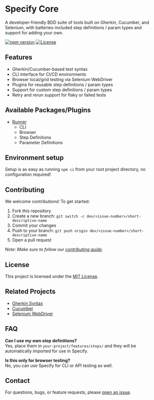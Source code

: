 # Specify Core

A developer-friendly BDD suite of tools built on Gherkin, Cucumber, and Selenium, with batteries-included step definitions / param types and support for adding your own.

<!-- ![CI](https://img.shields.io/github/actions/workflow/status/your-org/specify/ci.yml?branch=main) -->
[![npm version](https://img.shields.io/npm/v/specify)](https://www.npmjs.com/package/specify)
[![License](https://img.shields.io/github/license/your-org/specify)](LICENSE)

## Features

- Gherkin/Cucumber-based test syntax
- CLI interface for CI/CD environments
- Browser local/grid testing via Selenium WebDriver
- Plugins for reusable step definitions / param types
- Support for custom step definitions / param types
- Retry and rerun support for flaky or failed tests

## Available Packages/Plugins
- [Runner](https://github.com/software-pirates/specify-core/tree/main/runner#readme)
  - CLI
  - Browser
  - Step Definitions
  - Parameter Definitions

## Environment setup

Setup is as easy as running `npm ci` from your root project directory, no configuration required!

## Contributing

We welcome contributions! To get started:

1. Fork this repository
2. Create a new branch: `git switch -c dev/<issue-number>/short-descriptive-name`
3. Commit your changes
4. Push to your branch: `git push origin dev/<issue-number>/short-descriptive-name`
5. Open a pull request

_Note: Make sure to follow our [contributing guide](CONTRIBUTING.md)._

## License

This project is licensed under the [MIT License](LICENSE).

## Related Projects

- [Gherkin Syntax](https://cucumber.io/docs/gherkin/)
- [Cucumber](https://github.com/cucumber/cucumber-js)
- [Selenium WebDriver](https://www.selenium.dev/documentation/)

## FAQ

**Can I use my own step definitions?**  
Yes, place them in `your-project/features/steps/` and they will be automatically imported for use in Specify.

**Is this only for browser testing?**  
No, you can use Specify for CLI or API testing as well.

## Contact

For questions, bugs, or feature requests, please [open an issue](https://github.com/software-pirates/specify-core/issues).
